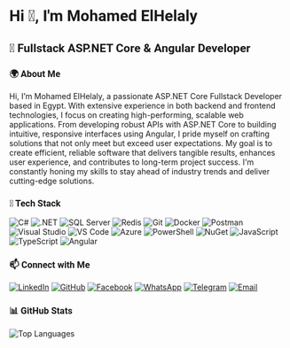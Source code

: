 # <span style="font-family: 'Roboto', sans-serif;">Hi 👋, I'm Mohamed ElHelaly</span>

## <span style="font-family: 'Roboto', sans-serif;">🚀 Fullstack ASP.NET Core & Angular Developer</span>

### <span style="font-family: 'Roboto', sans-serif;">🌍 About Me</span>
Hi, I’m Mohamed ElHelaly, a passionate ASP.NET Core Fullstack Developer based in Egypt. With extensive experience in both backend and frontend technologies, I focus on creating high-performing, scalable web applications. From developing robust APIs with ASP.NET Core to building intuitive, responsive interfaces using Angular, I pride myself on crafting solutions that not only meet but exceed user expectations. My goal is to create efficient, reliable software that delivers tangible results, enhances user experience, and contributes to long-term project success. I'm constantly honing my skills to stay ahead of industry trends and deliver cutting-edge solutions.

### <span style="font-family: 'Roboto', sans-serif;">🚀 Tech Stack</span>
![C#](https://img.shields.io/badge/C%23-239120?style=for-the-badge&logo=c-sharp&logoColor=white)
![.NET](https://img.shields.io/badge/.NET-512BD4?style=for-the-badge&logo=dotnet&logoColor=white)
![SQL Server](https://img.shields.io/badge/Microsoft%20SQL%20Server-CC2927?style=for-the-badge&logo=microsoft%20sql%20server&logoColor=white)
![Redis](https://img.shields.io/badge/redis-%23DD0031.svg?&style=for-the-badge&logo=redis&logoColor=white)
![Git](https://img.shields.io/badge/Git-F05033?style=for-the-badge&logo=git&logoColor=white)
![Docker](https://img.shields.io/badge/Docker-2CA5E0?style=for-the-badge&logo=docker&logoColor=white)
![Postman](https://img.shields.io/badge/Postman-FF6C37?style=for-the-badge&logo=postman&logoColor=white)
![Visual Studio](https://img.shields.io/badge/Visual%20Studio-5C2D91.svg?style=for-the-badge&logo=visual-studio&logoColor=white)
![VS Code](https://img.shields.io/badge/Visual%20Studio%20Code-0078d7.svg?style=for-the-badge&logo=visual-studio-code&logoColor=white)
![Azure](https://img.shields.io/badge/Microsoft_Azure-0089D6?style=for-the-badge&logo=microsoft-azure&logoColor=white)
![PowerShell](https://img.shields.io/badge/PowerShell-5391FE?style=for-the-badge&logo=powershell&logoColor=white)
![NuGet](https://img.shields.io/badge/NuGet-004880?style=for-the-badge&logo=nuget&logoColor=white)
![JavaScript](https://img.shields.io/badge/JavaScript-F7DF1E?style=for-the-badge&logo=javascript&logoColor=black)
![TypeScript](https://img.shields.io/badge/TypeScript-007ACC?style=for-the-badge&logo=typescript&logoColor=white)
![Angular](https://img.shields.io/badge/Angular-DD0031?style=for-the-badge&logo=angular&logoColor=white)

### <span style="font-family: 'Roboto', sans-serif;">📫 Connect with Me</span>
[![LinkedIn](https://img.shields.io/badge/LinkedIn-0077B5?style=for-the-badge&logo=linkedin&logoColor=white)](https://www.linkedin.com/in/mohamed-elhelaly-251a33223/)
[![GitHub](https://img.shields.io/badge/GitHub-100000?style=for-the-badge&logo=github&logoColor=white)](https://github.com/NetNinjaEngineer)
[![Facebook](https://img.shields.io/badge/Facebook-1877F2?style=for-the-badge&logo=facebook&logoColor=white)](https://www.facebook.com/mohamed.elhelaly.50951/)
[![WhatsApp](https://img.shields.io/badge/WhatsApp-25D366?style=for-the-badge&logo=whatsapp&logoColor=white)](https://wa.me/201145753861)
[![Telegram](https://img.shields.io/badge/Telegram-2CA5E0?style=for-the-badge&logo=telegram&logoColor=white)](https://t.me/Muhamed_ElHelaly)
[![Email](https://img.shields.io/badge/Email-D14836?style=for-the-badge&logo=gmail&logoColor=white)](mailto:me5260287@gmail.com)

### <span style="font-family: 'Roboto', sans-serif;">📊 GitHub Stats</span>
![Top Languages](https://github-readme-stats.vercel.app/api/top-langs?username=netninjaengineer&show_icons=true&locale=en&layout=compact)

